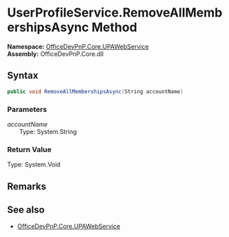 # UserProfileService.RemoveAllMembershipsAsync Method  
  

**Namespace:** [OfficeDevPnP.Core.UPAWebService](OfficeDevPnP.Core.UPAWebService.md)  
**Assembly:** OfficeDevPnP.Core.dll  
## Syntax
```C#
public void RemoveAllMembershipsAsync(String accountName)
```
### Parameters
*accountName*  
&emsp;&emsp;Type: System.String  
### Return Value
Type: System.Void  

## Remarks 

## See also
- [OfficeDevPnP.Core.UPAWebService](OfficeDevPnP.Core.UPAWebService.md)
